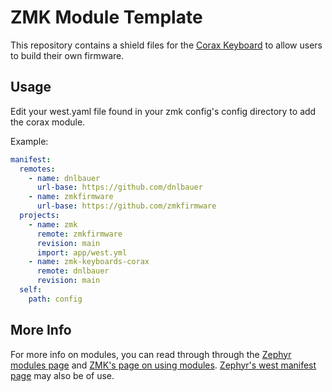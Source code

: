 # ZMK Module Template

This repository contains a shield files for the [Corax Keyboard]() to allow users to build their own firmware.

## Usage

Edit your west.yaml file found in your zmk config's config directory to add the corax module.

Example:
```yaml
manifest:
  remotes:
    - name: dnlbauer
      url-base: https://github.com/dnlbauer
    - name: zmkfirmware
      url-base: https://github.com/zmkfirmware
  projects:
    - name: zmk
      remote: zmkfirmware
      revision: main
      import: app/west.yml
    - name: zmk-keyboards-corax
      remote: dnlbauer
      revision: main
  self:
    path: config
```

## More Info

For more info on modules, you can read through  through the [Zephyr modules page](https://docs.zephyrproject.org/3.5.0/develop/modules.html) and [ZMK's page on using modules](https://zmk.dev/docs/features/modules). [Zephyr's west manifest page](https://docs.zephyrproject.org/3.5.0/develop/west/manifest.html#west-manifests) may also be of use.
